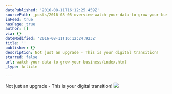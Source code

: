 ```yaml
---
datePublished: '2016-08-11T16:12:25.459Z'
sourcePath: _posts/2016-08-05-overview-watch-your-data-to-grow-your-business.md
inFeed: true
hasPage: true
author: []
via: {}
dateModified: '2016-08-11T16:12:24.923Z'
title: ''
publisher: {}
description: Not just an upgrade - This is your digital transition!
starred: false
url: watch-your-data-to-grow-your-business/index.html
_type: Article

---
```

Not just an upgrade - This is your digital transition!
![](https://the-grid-user-content.s3-us-west-2.amazonaws.com/460458eb-2d77-4c6a-9b84-96ff631bf76c.png)